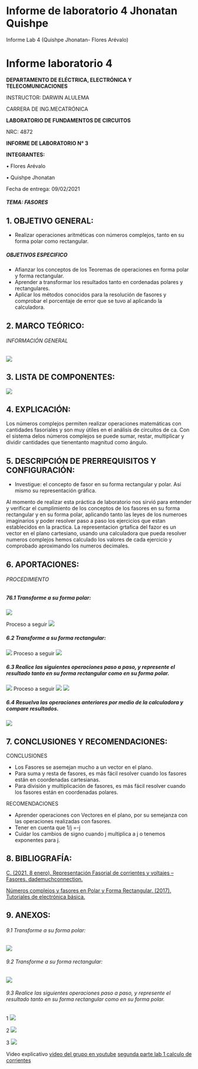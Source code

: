 # Informe de laboratorio 4 Jhonatan Quishpe 
Informe Lab 4 (Quishpe Jhonatan- Flores Arévalo)
# Informe laboratorio 4

**DEPARTAMENTO DE ELÉCTRICA, ELECTRÓNICA Y TELECOMUNICACIONES**

INSTRUCTOR: DARWIN ALULEMA

CARRERA DE ING.MECATRÓNICA

**LABORATORIO DE FUNDAMENTOS DE CIRCUITOS**

NRC: 4872

**INFORME DE LABORATORIO N° 3**

**INTEGRANTES:**

•	Flores Arévalo

•	Quishpe Jhonatan 


Fecha de entrega: 09/02/2021




##### TEMA: FASORES

## 1.	OBJETIVO GENERAL:  
- Realizar operaciones aritméticas con números complejos, tanto en su forma polar como rectangular.

##### OBJETIVOS ESPECIFICO
- Afianzar los conceptos de los Teoremas de operaciones en forma polar y forma rectangular.
- Aprender a transformar los resultados tanto en cordenadas polares y rectangulares.
- Aplicar los métodos conocidos para la resolución de fasores  y comprobar el porcentaje de error que se tuvo al aplicando la calculadora.


## 2.	MARCO TEÓRICO: 
###### INFORMACIÓN GENERAL

![](https://fotos.subefotos.com/6d33b360e67a07ed250d50fefc3bc0e3o.jpg)





## 3.	LISTA DE COMPONENTES: 
![](https://fotos.subefotos.com/7478c1479be912344856988479223090o.jpg)


## 4.	EXPLICACIÓN: 
Los números complejos permiten realizar operaciones matemáticas con
cantidades fasoriales y son muy útiles en el análisis de circuitos de ca. Con el sistema delos números complejos se puede sumar, restar, multiplicar y dividir cantidades que tienentanto magnitud como ángulo.


## 5.	DESCRIPCIÓN DE PRERREQUISITOS Y CONFIGURACIÓN: 

- Investigue: el concepto de fasor en su forma rectangular y polar. Así mismo su representación gráfica.


Al momento de realizar esta práctica de laboratorio nos sirvió para entender y verificar el cumplimiento de los conceptos de los fasores en su forma rectangular y en su forma polar, aplicando tanto las leyes de los numeroes imaginarios y poder resolver paso a paso los ejercicios que estan establecidos en la practica.
La representacion grtafica del fazor es un vector en el plano cartesiano, usando una calculadora que pueda resolver numeros complejos hemos calculado los valores de cada ejercicio y comprobado aproximando los numeros decimales. 


## 6.	APORTACIONES: 

###### PROCEDIMIENTO
##### 76.1 Transforme a su forma polar:
![](https://fotos.subefotos.com/0f41c4a72f8178a3b8d744dafa96f82do.jpg)

Proceso a seguir 
![](https://fotos.subefotos.com/953e0164936aa1f3db8ec121c68fb7f6o.jpg)


##### 6.2 Transforme a su forma rectangular:

![](https://fotos.subefotos.com/a4000c3106e4e55d12c2ccd6d3a2064ao.jpg)
Proceso a seguir 
![](https://fotos.subefotos.com/cf9912f0dd3655cd1a5975741e6bf0edo.jpg)

##### 6.3 Realice las siguientes operaciones paso a paso, y represente el resultado tanto en su forma rectangular como en su forma polar.

![](https://fotos.subefotos.com/995f3ba77c785cf1c4d499443aaf3f2do.jpg)
Proceso a seguir 
![](https://fotos.subefotos.com/ec799eff6aac2e73bd269ba4a9cfe96co.jpg)
![](https://fotos.subefotos.com/78ca23e93d43370ee7b7b07ea72e9b83o.jpg)


##### 6.4 Resuelva las operaciones anteriores por medio de la calculadora y compare resultados.

![](https://fotos.subefotos.com/086d1c66df4a2474eedb3f223ee0abf0o.jpg)

## 7.	CONCLUSIONES Y RECOMENDACIONES: 

CONCLUSIONES 


-  Los Fasores se asemejan mucho a un vector en el plano.
- Para suma y resta de fasores, es más fácil resolver cuando los fasores están en coordenadas cartesianas.
- Para división y multiplicación de fasores, es más fácil resolver cuando los fasores están en coordenadas polares.

RECOMENDACIONES 
- Aprender operaciones con Vectores en el plano, por su semejanza con las operaciones realizadas con fasores.
- Tener en cuenta que 1/j =-j 
- Cuidar los cambios de signo cuando j multiplica a j o tenemos exponentes para j.

## 8.	BIBLIOGRAFÍA: 


[C. (2021, 8 enero). Representación Fasorial de corrientes y voltajes – Fasores. dademuchconnection.](https://dademuch.com/2019/04/08/representacion-fasorial-de-corrientes-y-voltajes-fasores/#:%7E:text=A%20este%20vector%20radial%20se,la%20funci%C3%B3n%20seno%20o%20coseno)

[Números complejos y fasores en Polar y Forma Rectangular. (2017). Tutoriales de electrónica básica.](http://tutorialesdeelectronicabasica.blogspot.com/2016/06/numeros-complejos-y-fasores-en-polar-y.html)



## 9.	ANEXOS: 
###### 9.1 Transforme a su forma polar:
![](https://fotos.subefotos.com/d1686fd950c6f234ad3db39b80624176o.jpg)

###### 9.2 Transforme a su forma rectangular:
![](https://fotos.subefotos.com/5ac99bfe0af198b90c93e6067d026095o.jpg)


###### 9.3 Realice las siguientes operaciones paso a paso, y represente el resultado tanto en su forma rectangular como en su forma polar.
1
![](https://fotos.subefotos.com/936d27da6c4753c62283c9bd4e9edaeao.jpg)

2
![](https://fotos.subefotos.com/36fac1d67cd5417e683e05d592933249o.jpg)

3
![](https://fotos.subefotos.com/a284e263797db67df65026dc43de81b3o.jpg)



Video explicativo 
[video del grupo en youtube](https://www.youtube.com/watch?v=bBfYEYT9nsk&feature=youtu.be)
[segunda parte lab 1 calculo de corrientes](https://www.youtube.com/watch?v=_Au_3_axZe8 "segunda parte lab 1")
